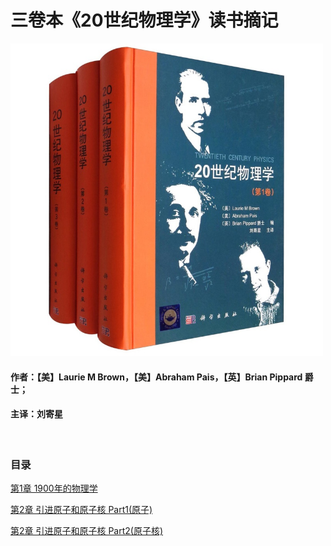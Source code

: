 # 三卷本《20世纪物理学》读书摘记
 
 <img src="images/README-20th-Century-Physics.jpg" alt="三卷本《20世纪物理学》" width="500" height="500" />
 
 
 #### 作者：【美】Laurie M Brown，【美】Abraham Pais，【英】Brian Pippard 爵士；
 
 #### 主译：刘寄星

<br>

### 目录

 <a href="./Chapter1/第1章 1900年的物理学.html" target="_blank">第1章 1900年的物理学</a>

 <a href="./Chapter2/第2章 引进原子和原子核 Part1(原子).html" target="_blank"> 第2章 引进原子和原子核 Part1(原子)</a>

 <a href="./Chapter2/第2章 引进原子和原子核 Part2(原子核).html" target="_blank"> 第2章 引进原子和原子核 Part2(原子核)</a>
 

 